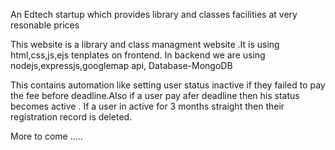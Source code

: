 An Edtech startup which provides library and classes facilities at very resonable prices

This website is a library and class managment website .It is using html,css,js,ejs tenplates on frontend.
In backend we are using nodejs,expressjs,googlemap api,
Database-MongoDB

This contains automation like setting user status inactive if they failed to pay the fee before deadline.Also if a user pay afer deadline then his status becomes active .
If a user in active for 3 months straight then their registration record is deleted.


More to come .....
